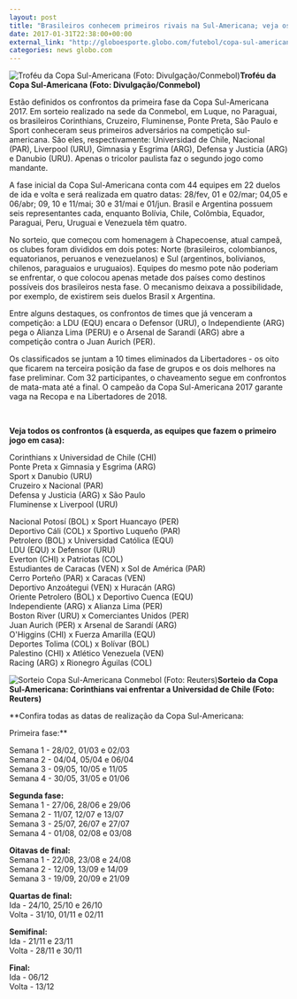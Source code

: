 ```yaml
---
layout: post
title: "Brasileiros conhecem primeiros rivais na Sul-Americana; veja os confrontos"
date: 2017-01-31T22:38:00+00:00
external_link: "http://globoesporte.globo.com/futebol/copa-sul-americana/noticia/2017/01/brasileiros-conhecem-primeiros-rivais-na-sul-americana-veja-os-confrontos.html"
categories: news globo.com
---
```

 ![Troféu da Copa Sul-Americana (Foto: Divulgação/Conmebol)](http://s2.glbimg.com/3i7-LXnB3MLYxhNjYU7QCC5AmOU=/183x0:575x485/300x371/s.glbimg.com/es/ge/f/original/2017/01/30/suda_2016_3.jpg "Troféu da Copa Sul-Americana (Foto: Divulgação/Conmebol)")**Troféu da Copa Sul-Americana (Foto: Divulgação/Conmebol)**

Estão definidos os confrontos da primeira fase da Copa Sul-Americana 2017. Em sorteio realizado na sede da Conmebol, em Luque, no Paraguai, os brasileiros Corinthians, Cruzeiro, Fluminense, Ponte Preta, São Paulo e Sport conheceram seus primeiros adversários na competição sul-americana. São eles, respectivamente: Universidad de Chile, Nacional (PAR), Liverpool (URU), Gimnasia y Esgrima (ARG), Defensa y Justicia (ARG) e Danubio (URU). Apenas o tricolor paulista faz o segundo jogo como mandante.

A fase inicial da Copa Sul-Americana conta com 44 equipes em 22 duelos de ida e volta e será realizada em quatro datas: 28/fev, 01 e 02/mar; 04,05 e 06/abr; 09, 10 e 11/mai; 30 e 31/mai e 01/jun. Brasil e Argentina possuem seis representantes cada, enquanto Bolívia, Chile, Colômbia, Equador, Paraguai, Peru, Uruguai e Venezuela têm quatro.

No sorteio, que começou com homenagem à Chapecoense, atual campeã, os clubes foram divididos em dois potes: Norte (brasileiros, colombianos, equatorianos, peruanos e venezuelanos) e Sul (argentinos, bolivianos, chilenos, paraguaios e uruguaios). Equipes do mesmo pote não poderiam se enfrentar, o que colocou apenas metade dos países como destinos possíveis dos brasileiros nesta fase. O mecanismo deixava a possibilidade, por exemplo, de existirem seis duelos Brasil x Argentina.&nbsp;

Entre alguns destaques, os confrontos de times que já venceram a competição: a LDU (EQU) encara o Defensor (URU), o Independiente (ARG) pega o Alianza Lima (PERU) e o Arsenal de Sarandí (ARG) abre a competição contra o Juan Aurich (PER).  
  
Os classificados se juntam a 10 times eliminados da Libertadores - os oito que ficarem na terceira posição da fase de grupos e os dois melhores na fase preliminar. Com 32 participantes, o chaveamento segue em confrontos de mata-mata até a final. O campeão da Copa Sul-Americana 2017 garante vaga na Recopa e na Libertadores de 2018.

&nbsp;

**Veja todos os confrontos (à esquerda, as equipes que fazem o primeiro jogo em casa):**

Corinthians x Universidad de Chile (CHI)  
Ponte Preta x Gimnasia y Esgrima (ARG)  
Sport x Danubio (URU)  
Cruzeiro x Nacional (PAR)  
Defensa y Justicia (ARG) x São Paulo  
Fluminense x Liverpool (URU)  
  
Nacional Potosí (BOL) x Sport Huancayo (PER)  
Deportivo Cáli (COL) x Sportivo Luqueño (PAR)  
Petrolero (BOL) x Universidad Católica (EQU)  
LDU (EQU) x Defensor (URU)  
Everton (CHI) x Patriotas (COL)  
Estudiantes de Caracas (VEN) x Sol de América (PAR)  
Cerro Porteño (PAR) x Caracas (VEN)  
Deportivo Anzoátegui (VEN) x Huracán (ARG)  
Oriente Petrolero (BOL) x Deportivo Cuenca (EQU)  
Independiente (ARG) x Alianza Lima (PER)  
Boston River (URU) x Comerciantes Unidos (PER)  
Juan Aurich (PER) x Arsenal de Sarandí (ARG)  
O'Higgins (CHI) x Fuerza Amarilla (EQU)  
Deportes Tolima (COL) x Bolívar (BOL)  
Palestino (CHI) x Atlético Venezuela (VEN)  
Racing (ARG) x Rionegro Águilas (COL)

 ![Sorteio Copa Sul-Americana Conmebol (Foto: Reuters)](http://s2.glbimg.com/WKQKYVpNU_0otdwsPZZ-PzQRAqk=/0x0:3500x2397/690x473/s.glbimg.com/es/ge/f/original/2017/01/31/2017-02-01t004032z_2054462301_rc1e4e944800_rtrmadp_3_copa-sudamericana_sDUhync.jpg "Sorteio Copa Sul-Americana Conmebol (Foto: Reuters)")**Sorteio da Copa Sul-Americana: Corinthians vai enfrentar a Universidad de Chile (Foto: Reuters)**

**Confira todas as datas de realização da Copa Sul-Americana:  
  
Primeira fase:**  
    
Semana 1 - 28/02, 01/03 e 02/03  
Semana 2 - 04/04, 05/04 e 06/04  
Semana 3 - 09/05, 10/05 e 11/05  
Semana 4 - 30/05, 31/05 e 01/06  
  
**Segunda fase:**  
Semana 1 - 27/06, 28/06 e 29/06  
Semana 2 - 11/07, 12/07 e 13/07  
Semana 3 - 25/07, 26/07 e 27/07  
Semana 4 - 01/08, 02/08 e 03/08  
  
**Oitavas de final:**  
Semana 1 - 22/08, 23/08 e 24/08  
Semana 2 - 12/09, 13/09 e 14/09  
Semana 3 - 19/09, 20/09 e 21/09  
  
**Quartas de final:**  
Ida - 24/10, 25/10 e 26/10  
Volta - 31/10, 01/11 e 02/11  
  
**Semifinal:**  
Ida - 21/11 e 23/11  
Volta - 28/11 e 30/11  
  
**Final:**  
Ida - 06/12  
Volta - 13/12

